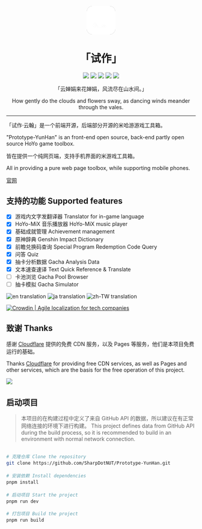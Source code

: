 <div align="center">
<center>

<img
  src="/public/img/UI_ChapterIcon_Yunjin.png"
  style="width: 15%;background-color: #777;border-radius: 20%"></img>

# 「试作」

![](https://img.shields.io/github/repo-size/SharpDotNUT/Prototype-YunHan)
![](https://img.shields.io/github/license/SharpDotNUT/Prototype-YunHan)
![](https://img.shields.io/github/last-commit/SharpDotNUT/Prototype-YunHan)
![](https://img.shields.io/github/contributors/SharpDotNUT/Prototype-YunHan)
![](https://img.shields.io/github/stars/SharpDotNUT/Prototype-YunHan)

「云婵娟来花婵娟，风流尽在山水间。」

How gently do the clouds and flowers sway, as dancing winds meander through the vales.

</center>
</div>

---

「试作·云翰」是一个前端开源，后端部分开源的米哈游游戏工具箱。

"Prototype-YunHan" is an front-end open source, back-end partly open source HoYo game toolbox.

皆在提供一个纯网页端，支持手机界面的米游戏工具箱。

All in providing a pure web page toolbox, while supporting mobile phones.

[官网](https://yunhan.sharpdotnut.com/)

## 支持的功能 Supported features

- [x] 游戏内文字发翻译器 Translator for in-game language
- [x] HoYo-MiX 音乐播放器 HoYo-MiX music player
- [x] 基础成就管理 Achievement management
- [x] 原神辞典 Genshin Impact Dictionary
- [x] 前瞻兑换码查询 Special Program Redemption Code Query
- [x] 问答 Quiz
- [x] 抽卡分析数据 Gacha Analysis Data
- [x] 文本速查速译 Text Quick Reference & Translate
- [ ] 卡池浏览 Gacha Pool Browser
- [ ] 抽卡模拟 Gacha Simulator

<img alt="en translation" src="https://img.shields.io/badge/dynamic/json?color=blue&label=en&style=flat&logo=crowdin&query=%24.progress.0.data.translationProgress&url=https%3A%2F%2Fbadges.awesome-crowdin.com%2Fstats-15913271-813246.json" />
<img alt="ja translation" src="https://img.shields.io/badge/dynamic/json?color=blue&label=ja&style=flat&logo=crowdin&query=%24.progress.1.data.translationProgress&url=https%3A%2F%2Fbadges.awesome-crowdin.com%2Fstats-15913271-813246.json" />
<img alt="zh-TW translation" src="https://img.shields.io/badge/dynamic/json?color=blue&label=zh-TW&style=flat&logo=crowdin&query=%24.progress.2.data.translationProgress&url=https%3A%2F%2Fbadges.awesome-crowdin.com%2Fstats-15913271-813246.json" />

<a href="https://zh.crowdin.com/project/protype-yunhan/" rel="nofollow"><img style="width:140;height:40px" src="https://badges.crowdin.net/badge/light/crowdin-on-dark.png" srcset="https://badges.crowdin.net/badge/light/crowdin-on-dark.png 1x,https://badges.crowdin.net/badge/light/crowdin-on-dark@2x.png 2x" alt="Crowdin | Agile localization for tech companies" /></a>

## 致谢 Thanks

感谢 [Cloudflare](https://www.cloudflare.com/) 提供的免费 CDN 服务，以及 Pages 等服务，他们是本项目免费运行的基础。

Thanks [Cloudflare](https://www.cloudflare.com/) for providing free CDN services, as well as Pages and other services, which are the basis for the free operation of this project.

[<img src="https://user-images.githubusercontent.com/61003590/246605903-f19b5ae7-33f8-41ac-8130-6d0069fde27a.png" width=200></img>](https://www.cloudflare.com/)

## 启动项目

> 本项目的在构建过程中定义了来自 GitHub API 的数据，所以建议在有正常网络连接的环境下进行构建。
> This project defines data from GitHub API during the build process, so it is recommended to build in an environment with normal network connection.

```bash

# 克隆仓库 Clone the repository
git clone https://github.com/SharpDotNUT/Prototype-YunHan.git

# 安装依赖 Install dependencies
pnpm install

# 启动项目 Start the project
pnpm run dev

# 打包项目 Build the project
pnpm run build

```
